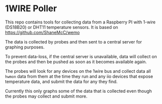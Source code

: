 # 1WIRE Poller

This repo contains tools for collecting data from a Raspberry PI with 1-wire (DS18B20) or DHT11 temperature sensors. It is based on https://github.com/ShaneMcC/wemo

The data is collected by probes and then sent to a central server for graphing purposes.

To prevent data-loss, if the central server is unavailable, data will collect on the probes and then be pushed as soon as it becomes available again.

The probes will look for any devices on the 1wire bus and collect data all `hwmon` data from them at the time they run and any iio devices that expose temperature data, and submit the data for any they find.

Currently this only graphs some of the data that is collected even though the probes may collect and submit more.
